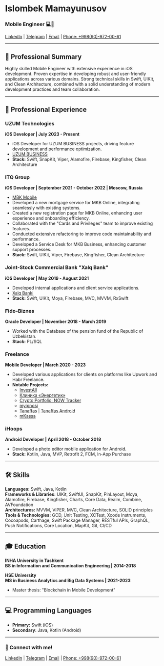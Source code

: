 # Islombek Mamayunusov
### Mobile Engineer 💻📱

[LinkedIn](https://www.linkedin.com/in/islom-mamayunusov-a69870205/) | [Telegram](https://t.me/Takhirovich_I) | [Email](mailto:i.takhirovich@gmail.com) | [Phone: +998(90)-972-00-61](tel:+998909720061)

---

## 📜 Professional Summary
Highly skilled Mobile Engineer with extensive experience in iOS development. Proven expertise in developing robust and user-friendly applications across various domains. Strong technical skills in Swift, UIKit, and Clean Architecture, combined with a solid understanding of modern development practices and team collaboration.

---

## 💼 Professional Experience

### UZUM Technologies
**iOS Developer | July 2023 - Present**

- iOS Developer for UZUM BUSINESS projects, driving feature development and performance optimization.
- [UZUM BUSINESS](https://apps.apple.com/ru/app/uzum-business-kapitalbank/id1672721973)
- **Stack:** Swift, SnapKit, Viper, Alamofire, Firebase, Kingfisher, Clean Architecture

### ITQ Group
**iOS Developer | September 2021 - October 2022 | Moscow, Russia**
- [MBK Mobile](https://mkb.ru/mobile)
- Developed a new mortgage service for MKB Online, integrating seamlessly with existing systems.
- Created a new registration page for MKB Online, enhancing user experience and onboarding efficiency.
- Collaborated with the "Cards and Privileges" team to improve existing features.
- Conducted extensive refactoring to improve code maintainability and performance.
- Developed a Service Desk for MKB Business, enhancing customer support processes.
- **Stack:** Swift, UIKit, Viper, Firebase, Kingfisher, Clean Architecture

### Joint-Stock Commercial Bank "Xalq Bank"
**iOS Developer | May 2019 - August 2021**

- Developed internal applications and client service applications.
- [Xalq Banki](https://apps.apple.com/uz/developer/аt-xalq-bank/id1255778154)
- **Stack:** Swift, UIKit, Moya, Firebase, MVC, MVVM, RxSwift

### Fido-Biznes
**Oracle Developer | November 2018 - March 2019**

- Worked with the Database of the pension fund of the Republic of Uzbekistan.
- **Stack:** PL/SQL

### Freelance
**Mobile Developer | March 2020 - 2023**
- Developed various applications for clients on platforms like Upwork and Habr Freelance.
- **Notable Projects:**
  - [InvestAll](https://apps.apple.com/us/app/forescite-pro/id1567589436?l)
  - [Клиника «Энергетик»](https://apps.apple.com/us/app/клиника-энергетик/id1568266071)
  - [Crypto Portfolio: NOW Tracker](https://apps.apple.com/ru/app/now-tracker-сrypto-portfolio/id1536924823)
  - [myipnosi](https://apps.apple.com/ru/app/myipnosi/id1496931849)
  - [Tanaffas](https://apps.apple.com/ru/app/tanaffas-تنف-س/id1509077753) | [Tanaffas Android](https://play.google.com/store/apps/details?id=uz.mit.tanaffas)
  - [mKassa](https://www.mkassa.uz)
    
### iHoops
**Android Developer | April 2018 - October 2018**

- Developed a photo editor mobile application for Android.
- **Stack:** Kotlin, Java, MVP, Retrofit 2, FCM, In-App Purchase

---
## 🛠 Skills
**Languages:** Swift, Java, Kotlin  
**Frameworks & Libraries:** UIKit, SwiftUI, SnapKit, PinLayout, Moya, Alamofire, Firebase, Kingfisher, Charts, Core Data, Realm, Combine, AVFoundation  
**Architectures:** MVVM, VIPER, MVC, Clean Architecture, SOLID principles  
**Tools & Technologies:** GCD, Unit Testing, XCTest, Xcode Instruments, Cocoapods, Carthage, Swift Package Manager, RESTful APIs, GraphQL, Push Notifications, Core Location, MapKit, Git, CI/CD

---

## 🎓 Education
**INHA University in Tashkent**  
**BS in Information and Communication Engineering | 2014-2018**

**HSE University**  
**MS in Business Analytics and Big Data Systems | 2021-2023**  
- Master thesis: "Blockchain in Mobile Development"

---

## 💻 Programming Languages
- **Primary:** Swift (iOS)
- **Secondary:** Java, Kotlin (Android)

---

### 🌟 Connect with me!
[LinkedIn](https://www.linkedin.com/in/islom-mamayunusov-a69870205/) | [Telegram](https://t.me/Takhirovich_I) | [Email](mailto:i.takhirovich@gmail.com) | [Phone: +998(90)-972-00-61](tel:+998909720061)
